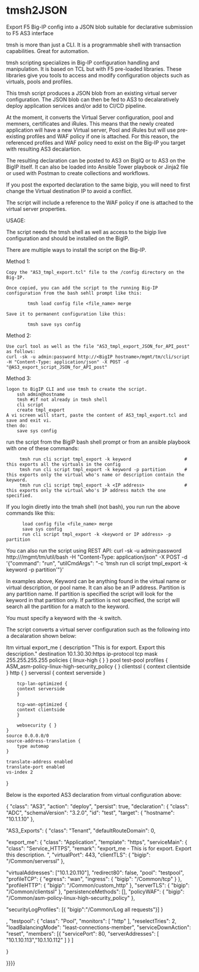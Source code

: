 # tmsh2JSON
Export F5 Big-IP config into a JSON blob suitable for declarative submission to F5 AS3 interface

tmsh is more than just a CLI.  It is a programmable shell with transaction capabilities.  Great for automation.

tmsh scripting specializes in Big-IP configuration handling and manipulation.  It is based on TCL but with F5 pre-loaded libraries.  These libraries give you tools to access and modify configuration objects such as virtuals, pools and profiles.

This tmsh script produces a JSON blob from an existing virtual server configuration.  The JSON blob can then be fed to AS3 to decalaratively deploy application services and/or add to CI/CD pipeline.
 

At the moment, it converts the Virtual Server configuration, pool and memners, certificates and iRules.  This means that the newly created application will have a new Virtual server, Pool and iRules but will use pre-existing profiles and WAF policy if one is attached.  For this reason, the referenced profiles and WAF policy need to exist on the Big-IP you target with resulting AS3 decalartion.


The resulting declaration can be posted to AS3 on BigIQ or to AS3 on the BigIP itself.  It can also be loaded into Ansible Tower playbook or Jinja2 file or used with Postman to create collections and workflows.


If you post the exported declaration to the same bigip, you will need to first change the Virtual destination IP to avoid a conflict.

The script will include a reference to the WAF policy if one is attached to the virtual server properties.

 

USAGE:

The script needs the tmsh shell as well as access to the bigip live configuration and should be installed on the BigIP.  

There are multiple ways to install the script on the Big-IP.

Method 1:

    Copy the "AS3_tmpl_export.tcl" file to the /config directory on the Big-IP.

    Once copied, you can add the script to the running Big-IP configuration from the bash sehll prompt like this:

            tmsh load config file <file_name> merge

    Save it to permanent configuration like this:

            tmsh save sys config


Method 2:

    Use curl tool as well as the file "AS3_tmpl_export_JSON_for_API_post" as follows:
    curl -sk -u admin:password http://<BigIP hostname>/mgmt/tm/cli/script -H "Content-Type: application/json" -X POST -d "@AS3_export_script_JSON_for_API_post"


Method 3:

    logon to BigIP CLI and use tmsh to create the script.
        ssh admin@hostname
        tmsh #if not already in tmsh shell
        cli script
        create tmpl_export
    A vi screen will start, paste the content of AS3_tmpl_export.tcl and save and exit vi.
    then do:  
        save sys config



 
run the script from the BigIP bash shell prompt or from an ansible playbook with one of these commands:

         tmsh run cli script tmpl_export -k keyword                    # this exports all the virtuals in the config
         tmsh run cli script tmpl_export -k keyword -p partition       # this exports only the virtual who's name or description contain the keyword.
         tmsh run cli script tmpl_export -k <IP address>               # this exports only the virtual who's IP address match the one specified.

If you login diretly into the tmah shell (not bash), you run run the above commands like this:

          load config file <file_name> merge
          save sys config
          run cli script tmpl_export -k <keyword or IP address> -p partition


You can also run the script using REST API:
    curl -sk -u admin:password http://<BigIP hostname>/mgmt/tm/util/bash -H "Content-Type: application/json" -X POST -d '{"command": "run", "utilCmdArgs": "-c \'tmsh run cli script tmpl_export -k keyword -p partition\'"}'


In examples above, Keyword can be anything found in the virtual name or virtual description, or pool name.  It can also be an IP address.  Partition is any partition name.  If partition is specified the script will look for the keyword in that partition only.  If partition is not specified, the script will search all the partition for a match to the keyword.

You must specify a keyword with the -k switch.




The script converts a virtual server configuration such as the following into a decalaration shown below:

ltm virtual export_me {
    description "This is for export.  Export this description."
    destination 10.1.30.30:https
    ip-protocol tcp
    mask 255.255.255.255
    policies {
        linux-high { }
    }
    pool test-pool
    profiles {
	ASM_asm-policy-linux-high-security_policy { }
        clientssl {
		context clientside
        }
        http { }
        serverssl {
		context serverside
        }

        tcp-lan-optimized {
		context serverside
        }

        tcp-wan-optimized {
		context clientside
        }

        websecurity { }
    }
    source 0.0.0.0/0
    source-address-translation {
        type automap
    }

    translate-address enabled
    translate-port enabled
    vs-index 2
}


Below is the exported AS3 declaration from virtual configuration above:


{
  "class": "AS3",
  "action": "deploy",
  "persist": true,
  "declaration": {
  "class": "ADC",
  "schemaVersion": "3.2.0",
  "id": "test",
  "target": {
  "hostname": "10.1.1.10" },

  "AS3_Exports": {
  "class": "Tenant",
  "defaultRouteDomain": 0,

  "export_me": {
  "class": "Application",
  "template": "https",
  "serviceMain": {
  "class": "Service_HTTPS",
  "remark": "export_me - This is for export. Export this description. ",
  "virtualPort": 443,
  "clientTLS": {
  "bigip": "/Common/serverssl"
  },

  "virtualAddresses": ["10.1.20.110"],
  "redirect80": false,
  "pool": "testpool",
  "profileTCP": {
  "egress": "wan",
  "ingress": { "bigip": "/Common/tcp" } },
  "profileHTTP": { "bigip": "/Common/custom_http" },
  "serverTLS": { "bigip": "/Common/clientssl" },
  "persistenceMethods": [],
  "policyWAF": {
  "bigip": "/Common/asm-policy-linux-high-security_policy"
  },

  "securityLogProfiles": [{ "bigip":"/Common/Log all requests"}]
  }

  , "testpool": { "class": "Pool", "monitors": [ "http" ],
  "reselectTries": 2, "loadBalancingMode": "least-connections-member",
  "serviceDownAction": "reset",
  "members": [{
  "servicePort": 80,
  "serverAddresses": [ "10.1.10.113","10.1.10.112" ] } ]

  }

  }}}}

